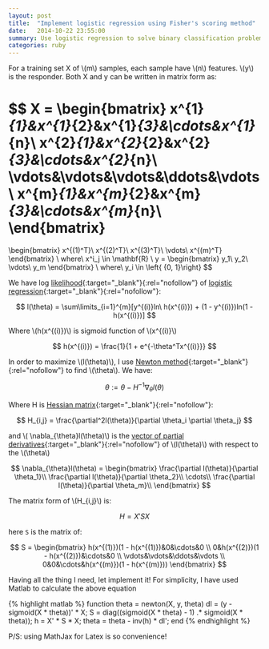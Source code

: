 ```yaml
---
layout: post
title:  "Implement logistic regression using Fisher's scoring method"
date:   2014-10-22 23:55:00
summary: Use logistic regression to solve binary classification problem. For simplicity, I have use Newton method(also called Fisher's scoring) to get the optimize parameters.
categories: ruby
---
```


For a training set X of \\(m\\) samples, each sample have \\(n\\) features.
\\(y\\) is the responder. Both X and y can be written in matrix form as:

$$
X = \begin{bmatrix}
x^{1}_{1}&x^{1}_{2}&x^{1}_{3}&\cdots&x^{1}_{n}\\
x^{2}_{1}&x^{2}_{2}&x^{2}_{3}&\cdots&x^{2}_{n}\\
\vdots&\vdots&\vdots&\ddots&\vdots\\
x^{m}_{1}&x^{m}_{2}&x^{m}_{3}&\cdots&x^{m}_{n}\\
\end{bmatrix}
=
\begin{bmatrix}
x^{(1)^T}\\
x^{(2)^T}\\
x^{(3)^T}\\
\vdots\\
x^{(m)^T}
\end{bmatrix}
\ where\ x^i_j \in \mathbf{R}
\\
y = \begin{bmatrix}
y_1\\
y_2\\
\vdots\\
y_m
\end{bmatrix}
\ where\ y_i \in \left\{ {0, 1}\right\}
$$

We have log [likelihood](http://en.wikipedia.org/wiki/Likelihood_function){:target="_blank"}{:rel="nofollow"} of [logistic regression](http://en.wikipedia.org/wiki/Logistic_regression){:target="_blank"}{:rel="nofollow"}:

$$
l(\theta) = \sum\limits_{i=1}^{m}[y^{(i)}ln\ h(x^{(i)}) + (1 - y^{(i)})ln(1 - h(x^{(i)})]
$$

Where \\(h(x^{(i)})\\) is sigmoid function of \\(x^{(i)}\\)

$$
h(x^{(i)}) = \frac{1}{1 + e^{-\theta^Tx^{(i)}}}
$$

In order to maximize \\(l(\theta)\\), I use [Newton method](http://en.wikipedia.org/wiki/Newton's_method){:target="_blank"}{:rel="nofollow"} to find \\(\theta\\). We have:

$$
\theta := \theta - H^{-1} \nabla_{\theta} l(\theta)
$$

Where H is [Hessian matrix](http://en.wikipedia.org/wiki/Hessian_matrix){:target="_blank"}{:rel="nofollow"}:

$$
H_{i,j} = \frac{\partial^2l(\theta)}{\partial \theta_i \partial \theta_j} 
$$

and \\( \nabla_{\theta}l(\theta)\\) is the [vector of partial derivatives](http://en.wikipedia.org/wiki/Del){:target="_blank"}{:rel="nofollow"} of \\(l(\theta)\\)
with respect to the \\(\theta\\)

$$
\nabla_{\theta}l(\theta) = 
\begin{bmatrix}
\frac{\partial l(\theta)}{\partial \theta_1}\\
\frac{\partial l(\theta)}{\partial \theta_2}\\
\cdots\\
\frac{\partial l(\theta)}{\partial \theta_m}\\
\end{bmatrix}
$$

The matrix form of \\(H_{i,j}\\) is:

$$
H = X'SX
$$

here `S` is the matrix of:

$$
S = \begin{bmatrix}
h(x^{(1)})(1 - h(x^{(1)})&0&\cdots&0 \\
0&h(x^{(2)})(1 - h(x^{(2)})&\cdots&0 \\
\vdots&\vdots&\ddots&\vdots \\
0&0&\cdots&h(x^{(m)})(1 - h(x^{(m)}))
\end{bmatrix}
$$

Having all the thing I need, let implement it! For simplicity, I have used Matlab to calculate the above equation

{% highlight matlab %}
function theta = newton(X, y, theta)
  dl = (y - sigmoid(X * theta))' * X;
  S = diag((sigmoid(X * theta) - 1) .* sigmoid(X * theta));
  h = X' * S * X;
  theta = theta - inv(h) * dl';
end
{% endhighlight %}

P/S: using MathJax for Latex is so convenience!
